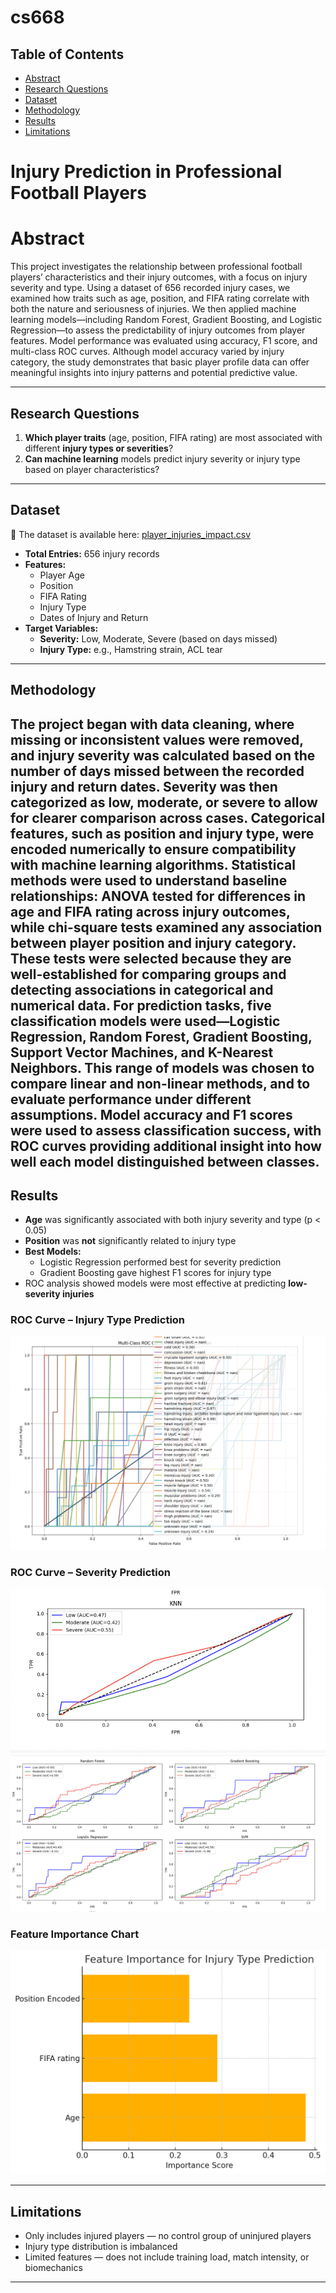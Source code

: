 # cs668

## Table of Contents
- [Abstract](#abstract)
- [Research Questions](#research-questions)
- [Dataset](#dataset)
- [Methodology](#methodology)
- [Results](#results)
- [Limitations](#limitations)

# Injury Prediction in Professional Football Players

# Abstract
This project investigates the relationship between professional football players’ characteristics and their injury outcomes, with a focus on injury severity and type. Using a dataset of 656 recorded injury cases, we examined how traits such as age, position, and FIFA rating correlate with both the nature and seriousness of injuries. We then applied machine learning models—including Random Forest, Gradient Boosting, and Logistic Regression—to assess the predictability of injury outcomes from player features. Model performance was evaluated using accuracy, F1 score, and multi-class ROC curves. Although model accuracy varied by injury category, the study demonstrates that basic player profile data can offer meaningful insights into injury patterns and potential predictive value.

---

## Research Questions

1. **Which player traits** (age, position, FIFA rating) are most associated with different **injury types or severities**?
2. **Can machine learning** models predict injury severity or injury type based on player characteristics?

---

## Dataset
📂 The dataset is available here: [player_injuries_impact.csv](./player_injuries_impact.csv)

- **Total Entries:** 656 injury records
- **Features:**  
  - Player Age  
  - Position  
  - FIFA Rating  
  - Injury Type  
  - Dates of Injury and Return
- **Target Variables:**
  - **Severity:** Low, Moderate, Severe (based on days missed)
  - **Injury Type:** e.g., Hamstring strain, ACL tear

---

## Methodology

The project began with data cleaning, where missing or inconsistent values were removed, and injury severity was calculated based on the number of days missed between the recorded injury and return dates. Severity was then categorized as low, moderate, or severe to allow for clearer comparison across cases. Categorical features, such as position and injury type, were encoded numerically to ensure compatibility with machine learning algorithms. Statistical methods were used to understand baseline relationships: ANOVA tested for differences in age and FIFA rating across injury outcomes, while chi-square tests examined any association between player position and injury category. These tests were selected because they are well-established for comparing groups and detecting associations in categorical and numerical data. For prediction tasks, five classification models were used—Logistic Regression, Random Forest, Gradient Boosting, Support Vector Machines, and K-Nearest Neighbors. This range of models was chosen to compare linear and non-linear methods, and to evaluate performance under different assumptions. Model accuracy and F1 scores were used to assess classification success, with ROC curves providing additional insight into how well each model distinguished between classes.
---

## Results

- **Age** was significantly associated with both injury severity and type (p < 0.05)
- **Position** was **not** significantly related to injury type
- **Best Models:**
  - Logistic Regression performed best for severity prediction
  - Gradient Boosting gave highest F1 scores for injury type
- ROC analysis showed models were most effective at predicting **low-severity injuries**

### ROC Curve – Injury Type Prediction
![ROC Curve Injury Type](./Injury%20Type%20Prediction.png)

### ROC Curve – Severity Prediction
![ROC Curve Severity](./Curves2.png)
![ROC Curve Severity](./Curves1.png)

### Feature Importance Chart
![Feature Importance](./chart.png)


---

## Limitations

- Only includes injured players — no control group of uninjured players
- Injury type distribution is imbalanced
- Limited features — does not include training load, match intensity, or biomechanics

---